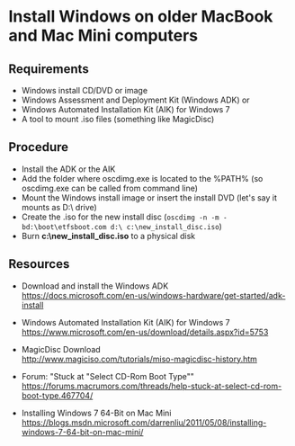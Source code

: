 # Install Windows on older MacBook and Mac Mini computers

## Requirements
- Windows install CD/DVD or image
- Windows Assessment and Deployment Kit (Windows ADK)  or 
- Windows Automated Installation Kit (AIK) for Windows 7
- A tool to mount .iso files (something like MagicDisc)

## Procedure
- Install the ADK or the AIK
- Add the folder where oscdimg.exe is located to the %PATH% (so oscdimg.exe can be called from command line)
- Mount the Windows install image or insert the install DVD (let's say it mounts as D:\ drive)
- Create the .iso for the new install disc (`oscdimg -n -m -bd:\boot\etfsboot.com d:\ c:\new_install_disc.iso`)
- Burn **c:\new_install_disc.iso** to a physical disk

## Resources

- Download and install the Windows ADK   
https://docs.microsoft.com/en-us/windows-hardware/get-started/adk-install
   
- Windows Automated Installation Kit (AIK) for Windows 7   
https://www.microsoft.com/en-us/download/details.aspx?id=5753
   
- MagicDisc Download   
http://www.magiciso.com/tutorials/miso-magicdisc-history.htm
   
- Forum: "Stuck at "Select CD-Rom Boot Type""   
https://forums.macrumors.com/threads/help-stuck-at-select-cd-rom-boot-type.467704/
      
- Installing Windows 7 64-Bit on Mac Mini   
https://blogs.msdn.microsoft.com/darrenliu/2011/05/08/installing-windows-7-64-bit-on-mac-mini/
